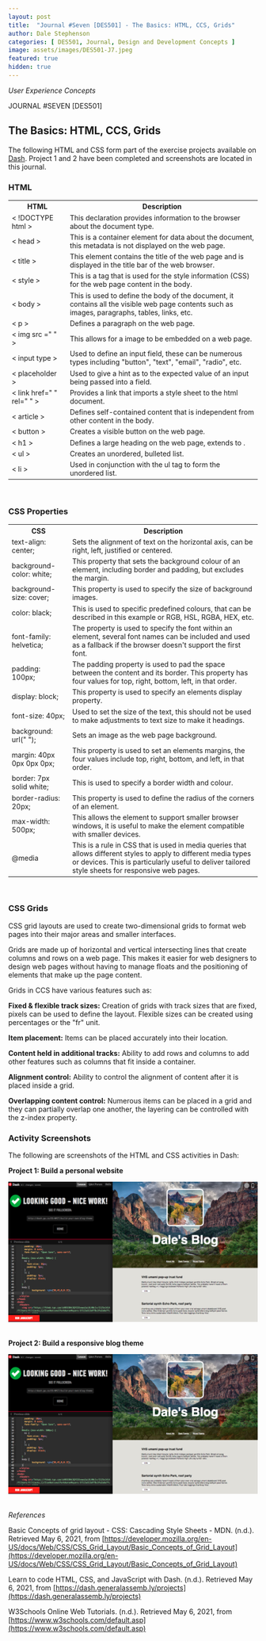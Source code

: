 ```yaml
---
layout: post
title:  "Journal #Seven [DES501] - The Basics: HTML, CCS, Grids" 
author: Dale Stephenson
categories: [ DES501, Journal, Design and Development Concepts ]
image: assets/images/DES501-J7.jpeg
featured: true
hidden: true
---
```

<i>User Experience Concepts</i>

JOURNAL #SEVEN [DES501]

<h2>The Basics: HTML, CCS, Grids</h2>
 
The following HTML and CSS form part of the exercise projects available on [Dash](https://dash.generalassemb.ly/projects). Project 1 and 2 have been completed and screenshots are located in this journal.
 
<h3>HTML</h3>
 
<table style="width:100%">
  <tr>
    <th>HTML</th>
    <th>Description</th>
  </tr>
  <tr>
    <td>< !DOCTYPE html ></td>
    <td>This declaration provides information to the browser about the document type.</td>
  </tr>
  <tr>
    <td>< head ></td>
    <td>This is a container element for data about the document, this metadata is not displayed on the web page.</td>
  </tr>
    <tr>
    <td>< title ></td>
    <td>This element contains the title of the web page and is displayed in the title bar of the web browser.</td>
  </tr>
  <tr>
    <td>< style ></td>
    <td>This is a tag that is used for the style information (CSS) for the web page content in the body.</td>
  </tr>
    <tr>
    <td>< body ></td>
    <td>This is used to define the body of the document, it contains all the visible web page contents such as images, paragraphs, tables, links, etc.</td>
  </tr>
  <tr>
    <td>< p ></td>
    <td>Defines a paragraph on the web page. </td>
  </tr>
  <tr>
    <td>< img src =" " ></td>
    <td>This allows for a image to be embedded on a web page.</td>
  </tr>
  <tr>
    <td>< input type ></td>
    <td>Used to define an input field, these can be numerous types including "button", "text", "email", "radio", etc.</td>
  </tr>
  <tr>
    <td>< placeholder ></td>
    <td>Used to give a hint as to the expected value of an input being passed into a field.</td>
  </tr>
  <tr>
    <td>< link href=" " rel=" " ></td>
    <td>Provides a link that imports a style sheet to the html document.</td>
  </tr>
  <tr>
    <td>< article ></td>
    <td>Defines self-contained content that is independent from other content in the body.</td>
  </tr>
  <tr>
    <td>< button ></td>
    <td>Creates a visible button on the web page. </td>
  </tr>
  <tr>
    <td>< h1 ></td>
    <td>Defines a large heading on the web page, extends to <h7>.</td>
  </tr>
  <tr>
    <td>< ul ></td>
    <td>Creates an unordered, bulleted list.</td>
  </tr>
  <tr>
    <td>< li ></td>
    <td>Used in conjunction with the ul tag to form the unordered list.</td>
  </tr>
</table><br>
 
<h3>CSS Properties</h3>
 
<table style="width:100%">
  <tr>
    <th>CSS</th>
    <th>Description</th>
  </tr>
  <tr>
    <td>text-align: center;</td>
    <td>Sets the alignment of text on the horizontal axis, can be right, left, justified or centered.</td>
  </tr>
  <tr>
    <td>background-color: white;</td>
    <td>This property that sets the background colour of an element, including border and padding, but excludes the margin.</td>
  </tr>
    <tr>
    <td>background-size: cover;</td>
    <td>This property is used to specify the size of background images.</td>
  </tr>
  <tr>
    <td>color: black;</td>
    <td>This is used to specific predefined colours, that can be described in this example or RGB, HSL, RGBA, HEX, etc.</td>
  </tr>
    <tr>
    <td>font-family: helvetica;</td>
    <td> The property is used to specify the font within an element, several font names can be included and used as a fallback if the browser doesn't support the first font.</td>
  </tr>
  <tr>
    <td>padding: 100px;</td>
    <td>The padding property is used to pad the space between the content and its border. This property has four values for top, right, bottom, left, in that order.</td>
  </tr>
  <tr>
    <td>display: block;</td>
    <td>This property is used to specify an elements display property.</td>
  </tr>
  <tr>
    <td>font-size: 40px;</td>
    <td>Used to set the size of the text, this should not be used to make adjustments to text size to make it headings.</td>
  </tr>
  <tr>
    <td>background: url(" ");</td>
    <td>Sets an image as the web page background.</td>
  </tr>
  <tr>
    <td>margin: 40px 0px 0px 0px;</td>
    <td>This property is used to set an elements margins, the four values include top, right, bottom, and left, in that order.</td>
  </tr>
  <tr>
    <td>border: 7px solid white;</td>
    <td>This is used to specify a border width and colour.</td>
  </tr>
  <tr>
    <td>border-radius: 20px;</td>
    <td>This property is used to define the radius of the corners of an element.</td>
  </tr>
  <tr>
    <td>max-width: 500px;</td>
    <td>This allows the element to support smaller browser windows, it is useful to make the element compatible with smaller devices.</td>
  </tr>
  <tr>
    <td>@media</td>
    <td>This is a rule in CSS that is used in media queries that allows different styles to apply to different media types or devices. This is particularly useful to deliver tailored style sheets for responsive web pages.</td>
  </tr>
</table><br>
 
<h3>CSS Grids</h3>
 
CSS grid layouts are used to create two-dimensional grids to format web pages into their major areas and smaller interfaces.
 
Grids are made up of horizontal and vertical intersecting lines that create columns and rows on a web page. This makes it easier for web designers to design web pages without having to manage floats and the positioning of elements that make up the page content.
 
Grids in CCS have various features such as:
 
<b>Fixed & flexible track sizes:</b> Creation of grids with track sizes that are fixed, pixels can be used to define the layout. Flexible sizes can be created using percentages or the "fr" unit.
 
<b>Item placement:</b> Items can be placed accurately into their location.
 
<b>Content held in additional tracks:</b> Ability to add rows and columns to add other features such as columns that fit inside a container.
 
<b>Alignment control:</b> Ability to control the alignment of content after it is placed inside a grid.
 
<b>Overlapping content control:</b> Numerous items can be placed in a grid and they can partially overlap one another, the layering can be controlled with the z-index property.
 
<h3>Activity Screenshots</h3>
 
The following are screenshots of the HTML and CSS activities in Dash:
 
<b>Project 1: Build a personal website</b>

<center><img src="/assets/images/DES501_PRJ1.png" alt="HTML and CSS Dash project 1"></center><br>
 
<b>Project 2: Build a responsive blog theme</b>

<center><img src="/assets/images/DES501_PRJ1.png" alt="HTML and CSS Dash project 2"></center><br>
 
<i>References</i>
 
Basic Concepts of grid layout - CSS: Cascading Style Sheets - MDN. (n.d.). Retrieved May 6, 2021, from [https://developer.mozilla.org/en-US/docs/Web/CSS/CSS_Grid_Layout/Basic_Concepts_of_Grid_Layout](https://developer.mozilla.org/en-US/docs/Web/CSS/CSS_Grid_Layout/Basic_Concepts_of_Grid_Layout)
 
Learn to code HTML, CSS, and JavaScript with Dash. (n.d.). Retrieved May 6, 2021, from [https://dash.generalassemb.ly/projects](https://dash.generalassemb.ly/projects)
 
W3Schools Online Web Tutorials. (n.d.). Retrieved May 6, 2021, from [https://www.w3schools.com/default.asp](https://www.w3schools.com/default.asp)